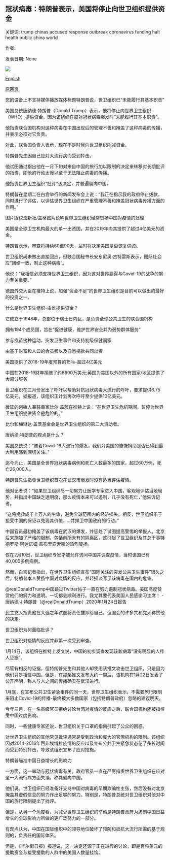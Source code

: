 ## 冠状病毒：特朗普表示，美国将停止向世卫组织提供资金

关键词: trump chinas accused response outbreak coronavirus funding halt health public china world

作者: 

发表日期: None

![](https://ichef.bbci.co.uk/images/ic/1024x576/p089hx0q.jpg)

[English](Coronavirus%3A%20US%20to%20halt%20funding%20to%20WHO%2C%20says%20Trump.md)

[原网页](https://www.bbc.com/news/world-us-canada-52289056)

您的设备上不支持媒体播放媒体标题特朗普说，世卫组织已“未能履行其基本职责”

美国总统唐纳德·特朗普（Donald Trump）表示，他将停止向世界卫生组织（WHO）提供资金，因为该组织在应对冠状病毒爆发时“未能履行其基本职责”。

他指责联合国机构对这种病毒在中国出现后的管理不善和掩盖了这种病毒的传播，并表示必须对它负责。

对此，联合国负责人表示，现在不是时候向世卫组织削减资金。

特朗普先生因自己应对大流行病而受到抨击。

他试图通过指出他在一月下旬对来自中国的旅行加以限制的决定来转移对长期批评的指责，即他的行动太慢以至于无法阻止病毒的传播。

他指责世界卫生组织“批评”该决定，并普遍偏向中国。

特朗普在星期二在白宫举行的新闻发布会上说：“我正在指示我的政府停止拨款，同时进行了评估，以评估世界卫生组织在严重管理不善和掩盖冠状病毒传播方面的作用。”

图片版权法新社/盖蒂图片说明世界卫生组织经常赞扬中国对疫情的处理

美国是全球卫生机构最大的单一出资国，并在2019年向其提供了超过4亿美元的资金。

特朗普表示，审查将持续60至90天，届时将决定美国是否恢复供资。

世卫组织尚未做出直接回应，但联合国秘书长安东尼奥·古特雷斯表示，国际社会应“团结一致，制止这种病毒”。

他说：“我相信必须支持世界卫生组织，因为这对世界赢得与Covid-19的战争的努力至关重要。”

德国外交大臣在推特上说，加强“资金不足”的世界卫生组织是目前可以做出的最好的投资之一。

什么是世界卫生组织-由谁提供资金？

它成立于1948年，总部位于瑞士日内瓦，是负责全球公共卫生的联合国机构

拥有194个成员国，旨在“促进健康，维护世界安全并为弱势群体服务”

参与疫苗接种运动，突发卫生事件和支持初级保健国家

由基于财富和人口的会员费以及自愿捐款共同出资

美国提供了2018-19年度预算的15％-超过4亿美元

中国在2018-19财年捐赠了约8600万美元;英国为美国以外的所有国家/地区提供了大部分服务

世卫组织在三月份发出了呼吁以帮助对抗冠状病毒大流行的呼吁，要求提供6.75亿美元，据报道，该组织正计划再次呼吁至少提供10亿美元。

微软的创始人兼慈善家比尔·盖茨在推特上说：“在世界卫生危机期间，暂停为世界卫生组织提供资金是危险的。”

比尔和梅琳达·盖茨基金会是世界卫生组织的第二大资助者。

唐纳德·特朗普的观点是什么？

美国总统说：“随着Covid-19大流行的爆发，我们对美国的慷慨捐助是否已得到最大利用感到深切关注。”

迄今为止，美国是全世界冠状病毒病例和死亡人数最多的国家，超过60万例，死亡26,000人。

特朗普先生指责世卫组织首次在武汉市爆发时没有适当评估疫情。

他对记者说：“如果世卫组织尽一切努力让医学专家进入中国，客观地评估当地局势，并指出中国缺乏透明度，那么疫情本来可以遏制，几乎没有死亡，”他告诉记者。

“这将挽救成千上万人的生命，避免全球范围内的经济损失。相反，世卫组织乐于接受中国的保证以兑现其价值……并捍卫中国政府的行动。”

中国官员最初掩盖了该病毒在武汉的爆发，并惩处了试图提高警惕的举报人。北京后来施加了严格的限制，包括前所未有的隔离区，这引起了世卫组织及其总干事特德罗斯·阿达诺姆·盖布里亚索斯的热烈赞扬。

仅在2月10日，世卫组织专家才被允许访问中国并调查疫情，当时该国已有40,000多例病例。

然而，白宫记者指出，在世界卫生组织宣布“国际关注的突发公共卫生事件”很久之后，特朗普本人赞扬中国对疫情的反应，并轻描淡写了该病毒在国内的危害。

@realDonaldTrump中国跳过Twitter帖子一直在努力遏制冠状病毒。美国高度赞赏他们的努力和透明。一切都会顺利进行。我尤其要代表美国人民感谢习主席！ -唐纳德​​·J·特朗普（@realDonaldTrump）2020年1月24日报告

民主党人指责他在大选之年试图将责任推卸给自己，但国会的许多共和党人称赞他的决定。

世卫组织为何面临批评？

世卫组织对疫情的反应并非第一次受到审查。

1月14日，该组织在推特上发文说，中国的初步调查发现该新病毒“没有明显的人传人证据”。

尽管有相反的证据，但特朗普先生和其他人却使用该推文攻击世卫组织，只是因为他们只是相信中国。但是，在那条推文发布大约一周后，该机构在1月22日发表了公开声明，称人与人之间的传播确实在武汉进行。

1月底，在宣布公共卫生紧急事件的同一天，世界卫生组织表示，不需要旅行限制来阻止Covid-19的传播-最终被大多数国家（包括特朗普政府）忽略的建议明天。

今年三月，在一名高级官员拒绝讨论台湾对疫情的反应之后，联合国机构还被指控受中国过度影响。

同时，一些健康专家还说，世卫组织关于口罩的指南引起了公众的困惑。

对世界卫生组织的其他常见批评通常是受到政治和庞大的官僚机构的限制。该组织因对2014-2016年西非埃博拉疫情的反应以及宣布公共卫生紧急状态花了多长时间而受到特别抨击，导致该组织宣布了应对措施。

特朗普瞄准中国日益增长的影响力

一方面，这一举动与冠状病毒有关。政府官员一直在严厉指责世界卫生组织在应对这一大流行病方面失误，称其偏向中国。

他们说，世卫组织已经准备好支持中国对病毒的早期欺骗性主张，然后没有对北京掩盖其虚假信息的努力作出足够的努力。特别是，特朗普总统对世卫组织对他对中国的旅行限制提出了批评。

但是，从另一个角度看，为减少世界卫生组织的举动是特朗普政府为遏制中国日益增长的全球影响力所做的更广泛努力的一部分。

有观点认为，中国在国际组织中的领导地位破坏了预防和抵抗大流行所需的基于规则的，负责任的国际体系。

但是，《华尔街日报》报道说，这一决定还源于正在进行的讨论，即是否将美元的援助资金与接受援助的人群中的美国人数量挂钩。